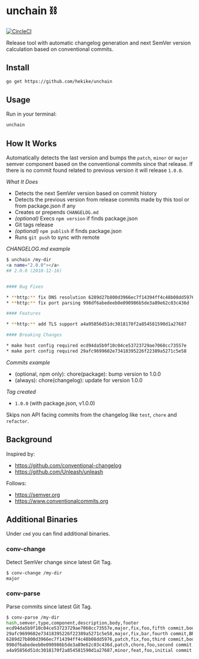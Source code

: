 # unchain ⛓️

[![CircleCI](https://circleci.com/gh/hekike/unchain.svg?style=svg&circle-token=c7e325c818a4865e9660d944d97fb5fae4b37043)](https://circleci.com/gh/hekike/unchain)

Release tool with automatic changelog generation and next SemVer version calculation based on conventional commits.

## Install

```sh
go get https://github.com/hekike/unchain
```

## Usage

Run in your terminal:

```sh
unchain
```

## How It Works

Automatically detects the last version and bumps the `patch`, `minor` or `major` semver component based on the conventional commits since that release.
If there is no commit found related to previous version it will release `1.0.0`.

*What It Does*

* Detects the next SemVer version based on commit history
* Detects the previous version from release commits made by this tool or from package.json if any
* Creates or prepends `CHANGELOG.md`
* *(optional)* Execs `npm version` if finds package.json
* Git tags release
* *(optional)* `npm publish` if finds package.json
* Runs `git push` to sync with remote

*CHANGELOG.md example*

```sh
$ unchain /my-dir
<a name="2.0.0"></a>
## 2.0.0 (2018-12-16)


#### Bug Fixes

* **http:** fix DNS resolution 6289d27b800d3966ec7f14394ff4c48b08dd5976
* **http:** fix port parsing 998df6abedeeb0e090986b5de3a89e62c03c436d

#### Features

* **http:** add TLS support a4a95856d51dc3018170f2a854581590d1a27687

#### Breaking Changes

* make host config required ecd94da5b9f10c04ce53723729ae7068cc73557e
* make port config required 29afc9699602e73418395226f22389a5271c5e58

```

*Commits example*

- (optional, npm only): chore(package): bump version to 1.0.0
- (always): chore(changelog): update for version 1.0.0

*Tag created*

- `1.0.0` (with package.json, v1.0.0)

Skips non API facing commits from the changelog like `test`, `chore` and `refactor`.

## Background

Inspired by:

- https://github.com/conventional-changelog
- https://github.com/Unleash/unleash

Follows:

- https://semver.org
- https://www.conventionalcommits.org

## Additional Binaries

Under `cmd` you can find additional binaries.

### conv-change

Detect SemVer change since latest Git Tag.

```sh
$ conv-change /my-dir
major
```

### conv-parse

Parse commits since latest Git Tag.

```sh
$ conv-parse /my-dir
hash,semver,type,component,description,body,footer
ecd94da5b9f10c04ce53723729ae7068cc73557e,major,fix,foo,fifth commit,body,BREAKING CHANGE: so breaking
29afc9699602e73418395226f22389a5271c5e58,major,fix,bar,fourth commit,BREAKING CHANGE: blabla,
6289d27b800d3966ec7f14394ff4c48b08dd5976,patch,fix,foo,third commit,body,
998df6abedeeb0e090986b5de3a89e62c03c436d,patch,chore,foo,second commit,,
a4a95856d51dc3018170f2a854581590d1a27687,minor,feat,foo,initial commit,,
```
